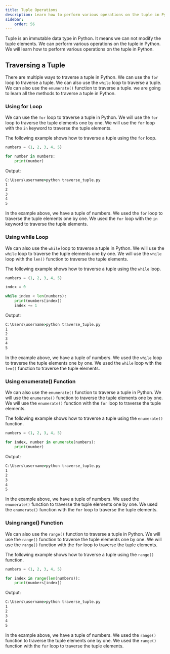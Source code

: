 ```yaml
---
title: Tuple Operations
description: Learn how to perform various operations on the tuple in Python. The tuple is an immutable data type in Python. It means we can not modify the tuple elements. We can perform various operations on the tuple in Python. 
sidebar: 
    order: 56
---
```


Tuple is an immutable data type in Python. It means we can not modify the tuple elements. We can perform various operations on the tuple in Python. We will learn how to perform various operations on the tuple in Python.

## Traversing a Tuple
There are multiple ways to traverse a tuple in Python. We can use the `for` loop to traverse a tuple. We can also use the `while` loop to traverse a tuple. We can also use the `enumerate()` function to traverse a tuple. we are going to learn all the methods to traverse a tuple in Python.
<!-- 
```python title="syntax.py" showLineNumbers{1} {1}
list[index] = new_value
```

The following example shows how to change the first item in the list to a different value.

```python title="change_first_item.py" showLineNumbers{1} {1,4}
numbers = [1, 2, 3, 4, 5]
print(numbers)

numbers[0] = 10
print(numbers)
```

Output:

```cmd title="command" showLineNumbers{1} {2-3}
C:\Users\username>python change_first_item.py
[1, 2, 3, 4, 5]
[10, 2, 3, 4, 5]
```

In the example above, we changed the first item in the list to 10. The rest of the items in the list remain the same. -->

### Using for Loop
We can use the `for` loop to traverse a tuple in Python. We will use the `for` loop to traverse the tuple elements one by one. We will use the `for` loop with the `in` keyword to traverse the tuple elements. 

The following example shows how to traverse a tuple using the `for` loop.

```python title="traverse_tuple.py" showLineNumbers{1} {1,4}
numbers = (1, 2, 3, 4, 5)

for number in numbers:
    print(number)
```

Output:

```cmd title="command" showLineNumbers{1} {2-6}
C:\Users\username>python traverse_tuple.py
1
2
3
4
5
```

In the example above, we have a tuple of numbers. We used the `for` loop to traverse the tuple elements one by one. We used the `for` loop with the `in` keyword to traverse the tuple elements.

### Using while Loop
We can also use the `while` loop to traverse a tuple in Python. We will use the `while` loop to traverse the tuple elements one by one. We will use the `while` loop with the `len()` function to traverse the tuple elements.

The following example shows how to traverse a tuple using the `while` loop.

```python title="traverse_tuple.py" showLineNumbers{1} {1,3, 5-8}
numbers = (1, 2, 3, 4, 5)

index = 0

while index < len(numbers):
    print(numbers[index])
    index += 1
```

Output:

```cmd title="command" showLineNumbers{1} {2-8}
C:\Users\username>python traverse_tuple.py
1
2
3
4
5
```

In the example above, we have a tuple of numbers. We used the `while` loop to traverse the tuple elements one by one. We used the `while` loop with the `len()` function to traverse the tuple elements.

### Using enumerate() Function
We can also use the `enumerate()` function to traverse a tuple in Python. We will use the `enumerate()` function to traverse the tuple elements one by one. We will use the `enumerate()` function with the `for` loop to traverse the tuple elements.

The following example shows how to traverse a tuple using the `enumerate()` function.

```python title="traverse_tuple.py" showLineNumbers{1} {1,3-4}
numbers = (1, 2, 3, 4, 5)

for index, number in enumerate(numbers):
    print(number)
```

Output:

```cmd title="command" showLineNumbers{1} {2-6}
C:\Users\username>python traverse_tuple.py
1
2
3
4
5
```

In the example above, we have a tuple of numbers. We used the `enumerate()` function to traverse the tuple elements one by one. We used the `enumerate()` function with the `for` loop to traverse the tuple elements.

### Using range() Function
We can also use the `range()` function to traverse a tuple in Python. We will use the `range()` function to traverse the tuple elements one by one. We will use the `range()` function with the `for` loop to traverse the tuple elements.

The following example shows how to traverse a tuple using the `range()` function.

```python title="traverse_tuple.py" showLineNumbers{1} {1,3-4}
numbers = (1, 2, 3, 4, 5)

for index in range(len(numbers)):
    print(numbers[index])
```

Output:

```cmd title="command" showLineNumbers{1} {2-6}
C:\Users\username>python traverse_tuple.py
1
2
3
4
5
```

In the example above, we have a tuple of numbers. We used the `range()` function to traverse the tuple elements one by one. We used the `range()` function with the `for` loop to traverse the tuple elements.

